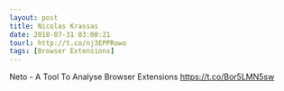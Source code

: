 ```yaml
---
layout: post
title: Nicolas Krassas
date: 2018-07-31 03:00:21
tourl: http://t.co/nj3EPPRowo
tags: [Browser Extensions]
---
```

Neto - A Tool To Analyse Browser Extensions https://t.co/Bor5LMN5sw